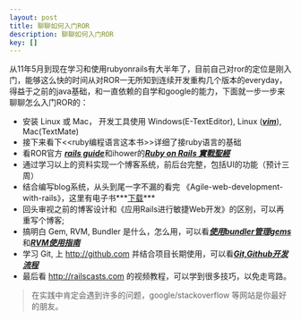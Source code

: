 ```yaml
---
layout: post
title: 聊聊如何入门ROR
description: 聊聊如何入门ROR
key: []
---
```

从11年5月到现在学习和使用rubyonrails有大半年了，目前自己对ror的定位是刚入门，能够这么快的时间从对ROR一无所知到连续开发重构几个版本的everyday，得益于之前的java基础，和一直依赖的自学和google的能力，下面就一步一步来聊聊怎么入门ROR的：

 - 安装 Linux 或 Mac， 开发工具使用 Windows(E-TextEditor), Linux ([***vim***][1]), Mac(TextMate)
 - 接下来看下<<ruby编程语言这本书>>详细了接ruby语言的基础
 - 看ROR官方 [***rails guide***][2]和ihower的[***Ruby on Rails 實戰聖經***][3]
 - 通过学习以上的资料实现一个博客系统，前后台完整，包括UI的功能（预计三周）
 - 结合编写blog系统，从头到尾一字不漏的看完 《Agile-web-development-with-rails》，这里有电子书***[下载][4]*** 
 - 回头审视之前的博客设计和《应用Rails进行敏捷Web开发》的区别，可以再重写个博客;
 - 搞明白 Gem, RVM, Bundler 是什么，怎么用，可以看[***使用bundler管理gems***][5]和[***RVM使用指南***][6]
 - 学习 Git, 上 http://github.com 并结合项目长期使用，可以看[***Git,Github开发流程***][7]
 - 最后看 http://railscasts.com 的视频教程，可以学到很多技巧，以免走弯路。

> 在实践中肯定会遇到许多的问题，google/stackoverflow 等网站是你最好的朋友。

  [1]: http://tim.everyday-cn.com/zh/show_blog/vim-rubyonrails "vim"
  [2]: http://guides.rubyonrails.org/
  [3]: http://ihower.tw/rails3/
  [4]: http://cms.everyday-cn.com/en/ibook_download/2
  [5]: http://tim.everyday-cn.com/en/show_blog/bundler-gems
  [6]: http://tim.everyday-cn.com/en/show_blog/rvm
  [7]: http://tim.everyday-cn.com/zh/show_blog/git-github
